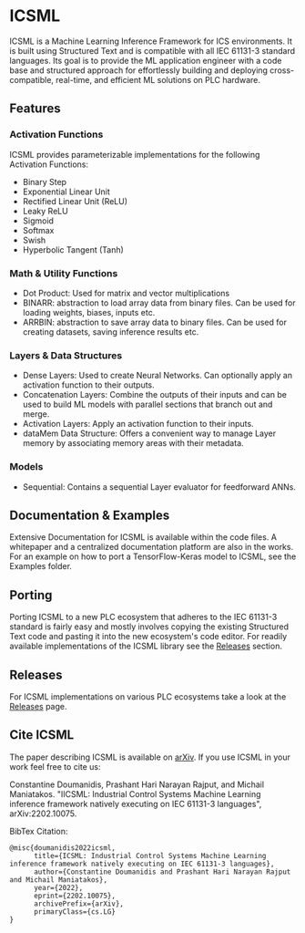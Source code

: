 # ICSML
ICSML is a Machine Learning Inference Framework for ICS environments. It is built using Structured Text and is compatible with all IEC 61131-3 standard languages. Its goal is to provide the ML application engineer with a code base and structured approach for effortlessly building and deploying cross-compatible, real-time, and efficient ML solutions on PLC hardware.

## Features

### Activation Functions
ICSML provides parameterizable implementations for the following Activation Functions:
- Binary Step
- Exponential Linear Unit
- Rectified Linear Unit (ReLU)
- Leaky ReLU
- Sigmoid
- Softmax
- Swish
- Hyperbolic Tangent (Tanh)

### Math & Utility Functions
- Dot Product: Used for matrix and vector multiplications
- BINARR: abstraction to load array data from binary files. Can be used for loading weights, biases, inputs etc.
- ARRBIN: abstraction to save array data to binary files. Can be used for creating datasets, saving inference results etc.

### Layers & Data Structures
- Dense Layers: Used to create Neural Networks. Can optionally apply an activation function to their outputs.
- Concatenation Layers: Combine the outputs of their inputs and can be used to build ML models with parallel sections that branch out and merge.
- Activation Layers: Apply an activation function to their inputs.
- dataMem Data Structure: Offers a convenient way to manage Layer memory by associating memory areas with their metadata.

### Models
- Sequential: Contains a sequential Layer evaluator for feedforward ANNs.


## Documentation & Examples
Extensive Documentation for ICSML is available within the code files. A whitepaper and a centralized documentation platform are also in the works. For an example on how to port a TensorFlow-Keras model to ICSML, see the Examples folder.

## Porting
Porting ICSML to a new PLC ecosystem that adheres to the IEC 61131-3 standard is fairly easy and mostly involves copying the existing Structured Text code and pasting it into the new ecosystem's code editor. For readily available implementations of the ICSML library see the [Releases](#releases) section.

## Releases
For ICSML implementations on various PLC ecosystems take a look at the [Releases](https://github.com/momalab/ICSML/releases/) page.

## Cite ICSML
The paper describing ICSML is available on [arXiv](https://arxiv.org/abs/2202.10075). If you use ICSML in your work feel free to cite us:

Constantine Doumanidis, Prashant Hari Narayan Rajput, and Michail Maniatakos. "IICSML: Industrial Control Systems Machine Learning inference framework natively executing on IEC 61131-3 languages", arXiv:2202.10075.

BibTex Citation:
```
@misc{doumanidis2022icsml,
      title={ICSML: Industrial Control Systems Machine Learning inference framework natively executing on IEC 61131-3 languages}, 
      author={Constantine Doumanidis and Prashant Hari Narayan Rajput and Michail Maniatakos},
      year={2022},
      eprint={2202.10075},
      archivePrefix={arXiv},
      primaryClass={cs.LG}
}
```
